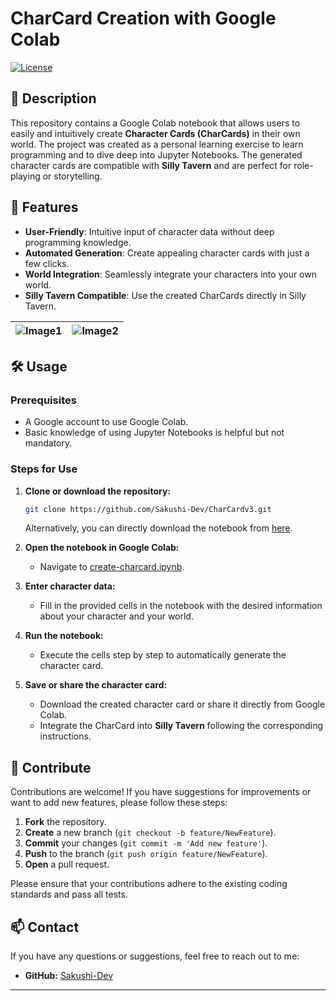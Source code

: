 # CharCard Creation with Google Colab

[![License](https://img.shields.io/badge/license-MIT-blue.svg)](LICENSE)

## 📖 Description

This repository contains a Google Colab notebook that allows users to easily and intuitively create **Character Cards (CharCards)** in their own world. The project was created as a personal learning exercise to learn programming and to dive deep into Jupyter Notebooks. The generated character cards are compatible with **Silly Tavern** and are perfect for role-playing or storytelling.

## 🚀 Features

- **User-Friendly**: Intuitive input of character data without deep programming knowledge.
- **Automated Generation**: Create appealing character cards with just a few clicks.
- **World Integration**: Seamlessly integrate your characters into your own world.
- **Silly Tavern Compatible**: Use the created CharCards directly in Silly Tavern.

|![Image1](https://github.com/Sakushi-Dev/CharCardv3/blob/main/charcard_0.png) |![Image2](https://github.com/Sakushi-Dev/CharCardv3/blob/main/charcard_1.png) |
|:---:|:---:|

## 🛠️ Usage

### Prerequisites

- A Google account to use Google Colab.
- Basic knowledge of using Jupyter Notebooks is helpful but not mandatory.

### Steps for Use

1. **Clone or download the repository:**

    ```bash
    git clone https://github.com/Sakushi-Dev/CharCardv3.git
    ```

    Alternatively, you can directly download the notebook from [here](https://github.com/Sakushi-Dev/CharCardv3/blob/main/create-charcard.ipynb).

2. **Open the notebook in Google Colab:**

    - Navigate to [create-charcard.ipynb](https://colab.research.google.com/github/Sakushi-Dev/CharCardv3/blob/main/create-charcard.ipynb).

3. **Enter character data:**

    - Fill in the provided cells in the notebook with the desired information about your character and your world.

4. **Run the notebook:**

    - Execute the cells step by step to automatically generate the character card.

5. **Save or share the character card:**

    - Download the created character card or share it directly from Google Colab.
    - Integrate the CharCard into **Silly Tavern** following the corresponding instructions.

## 🤝 Contribute

Contributions are welcome! If you have suggestions for improvements or want to add new features, please follow these steps:

1. **Fork** the repository.
2. **Create** a new branch (`git checkout -b feature/NewFeature`).
3. **Commit** your changes (`git commit -m 'Add new feature'`).
4. **Push** to the branch (`git push origin feature/NewFeature`).
5. **Open** a pull request.

Please ensure that your contributions adhere to the existing coding standards and pass all tests.

## 📫 Contact

If you have any questions or suggestions, feel free to reach out to me:


- **GitHub:** [Sakushi-Dev](https://github.com/Sakushi-Dev)

---
